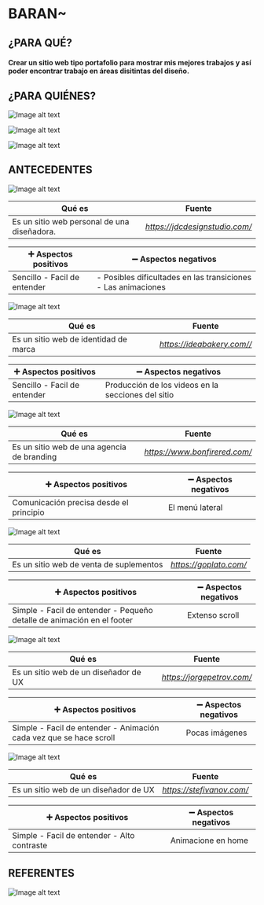 # BARAN~

## ¿PARA QUÉ?

#### Crear un sitio web tipo portafolio para mostrar mis mejores trabajos  y así poder encontrar trabajo en áreas disitintas del diseño.

## ¿PARA QUIÉNES?


![Image alt text](/images-readme/person-user.png)

![Image alt text](/images-readme/person-user2.png)

![Image alt text](/images-readme/person-user3.png)

## ANTECEDENTES


![Image alt text](/images-readme/ante1.jpg)

| Qué es  | Fuente |
| ---------------- | ---------------- |
| Es un sitio web personal de una diseñadora.|  *<https://jdcdesignstudio.com/>*   |

|  :heavy_plus_sign: Aspectos positivos|  :heavy_minus_sign: Aspectos negativos |
| ---------------- | ---------------- |
| Sencillo - Facil de entender  | - Posibles dificultades en las transiciones - Las animaciones   |


![Image alt text](/images-readme/ante2.jpg)

| Qué es  | Fuente |
| ---------------- | ---------------- |
| Es un sitio web de identidad de marca |  *<https://ideabakery.com//>*   |

|  :heavy_plus_sign: Aspectos positivos|  :heavy_minus_sign: Aspectos negativos |
| ---------------- | ---------------- |
| Sencillo  - Facil de entender  | Producción de los videos en la secciones del sitio   |


![Image alt text](/images-readme/ante3.jpg)

| Qué es  | Fuente |
| ---------------- | ---------------- |
| Es un sitio web de una agencia de branding |  *<https://www.bonfirered.com/>*   |

|  :heavy_plus_sign: Aspectos positivos|  :heavy_minus_sign: Aspectos negativos |
| ---------------- | ---------------- |
|  Comunicación precisa desde el principio  | El menú lateral |


![Image alt text](/images-readme/ante4.jpg)


| Qué es  | Fuente |
| ---------------- | ---------------- |
| Es un sitio web de venta de suplementos |  *<https://goplato.com/>*   |

|  :heavy_plus_sign: Aspectos positivos|  :heavy_minus_sign: Aspectos negativos |
| ---------------- | ---------------- |
| Simple - Facil de entender - Pequeño detalle de animación en el footer | Extenso scroll   |


![Image alt text](/images-readme/ante5.jpg)

| Qué es  | Fuente |
| ---------------- | ---------------- |
| Es un sitio web de un diseñador de UX |  *<https://jorgepetrov.com/>*   |

|  :heavy_plus_sign: Aspectos positivos|  :heavy_minus_sign: Aspectos negativos |
| ---------------- | ---------------- |
|  Simple - Facil de entender - Animación cada vez que se hace scroll |  Pocas imágenes   |


![Image alt text](/images-readme/ante6.jpg)

| Qué es  | Fuente |
| ---------------- | ---------------- |
| Es un sitio web de un diseñador de UX |  *<https://stefivanov.com/>*   |

|  :heavy_plus_sign: Aspectos positivos|  :heavy_minus_sign: Aspectos negativos |
| ---------------- | ---------------- |
| Simple - Facil de entender - Alto contraste | Animacione en home  |

## REFERENTES

![Image alt text](/images-readme/mood.png)



